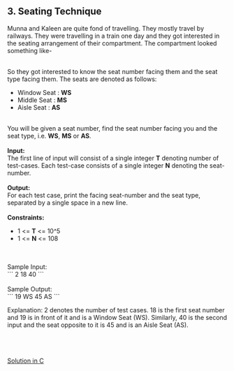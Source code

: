 ## 3. Seating Technique

Munna and Kaleen are quite fond of travelling. They mostly travel by railways. They were travelling in a train one day and they got interested in the seating arrangement of their compartment. The compartment looked something like-<br>

<br>
So they got interested to know the seat number facing them and the seat type facing them. The seats are denoted as follows:
<ul>
<li>Window Seat : <b>WS</b></li>
<li>Middle Seat : <b>MS</b></li>
<li>Aisle Seat : <b>AS</b></li>
</ul>
<br>
You will be given a seat number, find the seat number facing you and the seat type, i.e. <b>WS</b>, <b>MS</b> or <b>AS</b>.<br>
<br>
<b>Input:</b><br>
The first line of input will consist of a single integer <b>T</b> denoting number of test-cases. Each test-case consists of a single integer <b>N</b> denoting the seat-number.<br>
<br>
<b>Output:</b><br>
For each test case, print the facing seat-number and the seat type, separated by a single space in a new line.<br>
<br>
<b>Constraints:</b><br>
<ul>
<li>1 <= <b>T</b> <= 10^5</li>
<li>1 <= <b>N</b> <= 108</li>
</ul>
<br>
<br>
Sample Input:<br>
```
2
18
40
```
<br>
<br>
Sample Output:<br>
```
19 WS
45 AS
```
<br>
<p>Explanation: 2 denotes the number of test cases. 18 is the first seat number and 19 is in front of it and is a Window Seat (WS). Similarly, 40 is the second input and the seat opposite to it is 45 and is an Aisle Seat (AS).</p>
<br>
<br>
<br>
<a href = "https://github.com/aaryarajoju/cu-hackerrank/blob/main/Test-2%20(11%20Nov%202020)/Test/Q3.%20Seating%20Technique/SeatingTechnique.c">Solution in C</a>